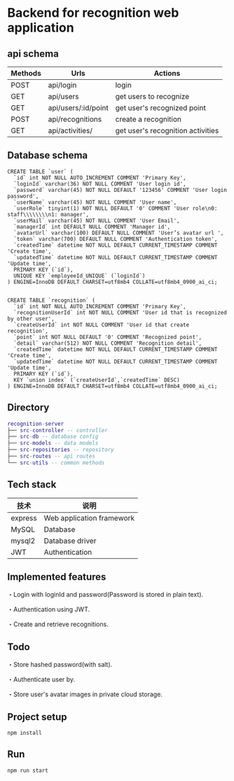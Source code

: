 # Backend for recognition web application

## api schema
| Methods	| Urls	| Actions
| -------- | ------- | ------- |
| POST | api/login | login
| GET | api/users | get users to recognize
| GET | api/users/:id/point | get user's recognized point
| POST | api/recognitions | create a recognition
| GET | api/activities/ | get user's recognition activities

## Database schema

```
CREATE TABLE `user` (
  `id` int NOT NULL AUTO_INCREMENT COMMENT 'Primary Key',
  `loginId` varchar(36) NOT NULL COMMENT 'User login id',
  `password` varchar(45) NOT NULL DEFAULT '123456' COMMENT 'User login password',
  `userName` varchar(45) NOT NULL COMMENT 'User name',
  `userRole` tinyint(1) NOT NULL DEFAULT '0' COMMENT 'User role\n0: staff\\\\\\\\n1: manager',
  `userMail` varchar(45) NOT NULL COMMENT 'User Email',
  `managerId` int DEFAULT NULL COMMENT 'Manager id',
  `avatarUrl` varchar(100) DEFAULT NULL COMMENT 'User’s avatar url ',
  `token` varchar(700) DEFAULT NULL COMMENT 'Authentication token',
  `createdTime` datetime NOT NULL DEFAULT CURRENT_TIMESTAMP COMMENT 'Create time',
  `updatedTime` datetime NOT NULL DEFAULT CURRENT_TIMESTAMP COMMENT 'Update time',
  PRIMARY KEY (`id`),
  UNIQUE KEY `employeeId_UNIQUE` (`loginId`)
) ENGINE=InnoDB DEFAULT CHARSET=utf8mb4 COLLATE=utf8mb4_0900_ai_ci;


CREATE TABLE `recognition` (
  `id` int NOT NULL AUTO_INCREMENT COMMENT 'Primary Key',
  `recognitionUserId` int NOT NULL COMMENT 'User id that is recognized by other user',
  `createUserId` int NOT NULL COMMENT 'User id that create recognition',
  `point` int NOT NULL DEFAULT '0' COMMENT 'Recognized point',
  `detail` varchar(512) NOT NULL COMMENT 'Recognition detail',
  `createdTime` datetime NOT NULL DEFAULT CURRENT_TIMESTAMP COMMENT 'Create time',
  `updatedTime` datetime NOT NULL DEFAULT CURRENT_TIMESTAMP COMMENT 'Update time',
  PRIMARY KEY (`id`),
  KEY `union index` (`createUserId`,`createdTime` DESC)
) ENGINE=InnoDB DEFAULT CHARSET=utf8mb4 COLLATE=utf8mb4_0900_ai_ci;
```

## Directory

``` lua
recognition-server
├── src-controller -- controller
├── src-db -- database config
├── src-models -- data models
├── src-repositories -- repository
├── src-routes -- api routes
└── src-utils -- common methods
```
## Tech stack

| 技术                 | 说明                         |
| -------------------- | --------------------------- |
| express              | Web application framework   |
| MySQL                | Database                    |
| mysql2               | Database driver             |
| JWT                  | Authentication              |

## Implemented features

・Login with loginId and password(Password is stored in plain text).

・Authentication using JWT.

・Create and retrieve recognitions.

## Todo
・Store hashed password(with salt).

・Authenticate user by.

・Store user's avatar images in private cloud storage.

## Project setup
```
npm install
```

## Run
```
npm run start
```
